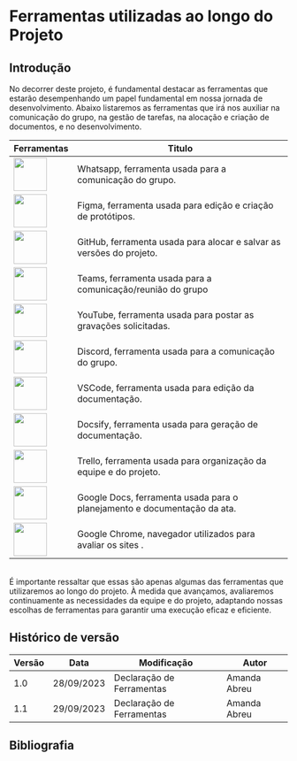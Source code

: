 # Ferramentas utilizadas ao longo do Projeto

## Introdução
No decorrer deste projeto, é fundamental destacar as ferramentas que estarão desempenhando um papel fundamental em nossa jornada de desenvolvimento. Abaixo listaremos as ferramentas que irá nos auxiliar na comunicação do grupo, na gestão de tarefas, na alocação e criação de documentos, e no desenvolvimento.


| Ferramentas   | Titulo                |
|--------------|-----------------------|
| <img src="https://i.pinimg.com/564x/e6/85/55/e685555d3879dd2407d668086ee7208a.jpg" width=60>   | Whatsapp, ferramenta usada para a comunicação do grupo. |
| <img src="https://i.pinimg.com/564x/17/06/c9/1706c9f16bd08eb5e03f1df3e0a94a1c.jpg" width=60>   | Figma, ferramenta usada para edição e criação de protótipos. |
| <img src="https://i.pinimg.com/564x/f9/a6/12/f9a6129b0d10fd385e85a8cc50e25e15.jpg" width=60>   | GitHub, ferramenta usada para alocar e salvar as versões do projeto. |
| <img src="https://i.pinimg.com/564x/7f/2d/ec/7f2deca4b7b1b4821d04bc274f6d5952.jpg" width=60>   | Teams, ferramenta usada para a comunicação/reunião do grupo |
| <img src="https://i.pinimg.com/564x/9c/d5/00/9cd500ccd6f558737c0d7f40773ec592.jpg" width=60>   | YouTube, ferramenta usada para postar as gravações solicitadas. |
| <img src="https://i.pinimg.com/736x/3c/01/4a/3c014a1bf0cd1f1f2afe8f1d777c3f7a.jpg" width=60>   | Discord, ferramenta usada para a comunicação do grupo. |
| <img src="https://i.pinimg.com/564x/60/b9/04/60b904c289a5efab59301fbede03dc84.jpg" width=60>   | VSCode, ferramenta usada para edição da documentação. |
| <img src="https://gdm-catalog-fmapi-prod.imgix.net/ProductLogo/37521c65-4bd8-44fb-ac25-f80bbe193828.png?auto=format,compress&size=150" width=60>   | Docsify, ferramenta usada para geração de documentação. |
| <img src="https://logosmarcas.net/wp-content/uploads/2021/03/Trello-Logo.png" width=60>   | Trello, ferramenta usada para organização da equipe e do projeto. |
| <img src="https://1000logos.net/wp-content/uploads/2023/01/Google-Docs-logo.png" width=60>   | Google Docs, ferramenta usada para o planejamento e documentação da ata. |
| <img src="https://upload.wikimedia.org/wikipedia/commons/e/e1/Google_Chrome_icon_%28February_2022%29.svg" width=60>   | Google Chrome, navegador utilizados para avaliar os sites . |


<br>
É importante ressaltar que essas são apenas algumas das ferramentas que utilizaremos ao longo do projeto. À medida que avançamos, avaliaremos continuamente as necessidades da equipe e do projeto, adaptando nossas escolhas de ferramentas para garantir uma execução eficaz e eficiente.

## Histórico de versão

| Versão | Data       | Modificação                             | Autor                         |
| ------ | ---------- | --------------------------------------- | ----------------------------- |
|    1.0   |   28/09/2023   |   Declaração de Ferramentas |  Amanda Abreu|
|    1.1   |   29/09/2023   |   Declaração de Ferramentas |  Amanda Abreu|

## Bibliografia